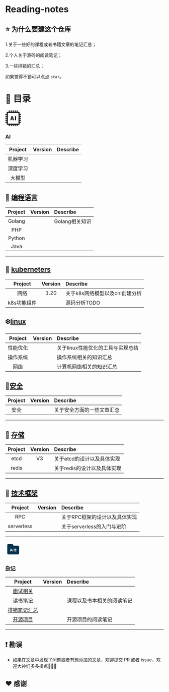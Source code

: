 # Reading-notes

## ⭐️ 为什么要建这个仓库

1.关于一些好的课程或者书籍文章的笔记汇总；

2.个人关于源码的阅读笔记；

3.一些排错的汇总；

如果觉得不错可以点点 `star`。

# 📖 目录



<svg t="1698327861755" class="icon" viewBox="0 0 1024 1024" version="1.1" xmlns="http://www.w3.org/2000/svg" p-id="2656" width="50" height="50"><path d="M992.33 416.37c17.66 0 31.98-14.32 31.98-31.98s-14.32-31.98-31.98-31.98h-63.98v-63.96h63.98c17.66 0 31.98-14.32 31.98-31.98s-14.32-31.98-31.98-31.98h-63.98v-95.94c0.01-8.48-3.36-16.62-9.35-22.62-6-6-14.14-9.37-22.62-9.36h-95.94V32.61c0-17.67-14.32-31.98-31.98-31.98-17.67 0-31.98 14.32-31.98 31.98v63.96h-63.96V32.61c0-17.67-14.32-31.98-31.98-31.98-17.67 0-31.98 14.32-31.98 31.98v63.96H544.6V32.61c0-17.67-14.32-31.98-31.98-31.98-17.67 0-31.98 14.32-31.98 31.98v63.96h-63.96V32.61c0-17.67-14.32-31.98-31.98-31.98s-31.98 14.32-31.98 31.98v63.96h-63.96V32.61c0-17.67-14.32-31.98-31.98-31.98S224.8 14.95 224.8 32.61v63.96h-95.94c-8.48 0-16.62 3.36-22.62 9.36s-9.36 14.14-9.36 22.62v95.94H32.92c-17.67 0-31.98 14.32-31.98 31.98s14.32 31.98 31.98 31.98h63.96v63.96H32.92c-17.67 0-31.98 14.32-31.98 31.98 0 17.67 14.32 31.98 31.98 31.98h63.96v63.97H32.92c-17.66 0-31.97 14.31-31.97 31.97 0 17.65 14.31 31.97 31.97 31.97h63.96v63.98H32.92c-17.66 0-31.97 14.31-31.97 31.97 0 17.66 14.31 31.97 31.97 31.97h63.96v63.98H32.92C15.26 736.18 0.95 750.5 0.95 768.15s14.31 31.97 31.97 31.97h63.96v95.95a31.944 31.944 0 0 0 9.36 22.62c6 5.99 14.14 9.36 22.62 9.35h95.94v63.98c0 17.66 14.32 31.98 31.98 31.98 17.67 0 31.98-14.32 31.98-31.98v-63.98h63.96v63.98c0 17.66 14.32 31.98 31.98 31.98 17.67 0 31.98-14.32 31.98-31.98v-63.98h63.96v63.98c0 17.66 14.32 31.98 31.98 31.98s31.98-14.32 31.98-31.98v-63.98h63.96v63.98c0 17.66 14.32 31.98 31.98 31.98s31.98-14.32 31.98-31.98v-63.98h63.96v63.98c0 17.66 14.32 31.98 31.98 31.98s31.98-14.32 31.98-31.98v-63.98h95.94c8.48 0.02 16.62-3.35 22.62-9.35s9.37-14.14 9.35-22.62v-95.95h63.98c17.65 0 31.97-14.31 31.97-31.97 0-17.66-14.31-31.97-31.97-31.97h-63.98V672.2h63.98c17.65 0 31.97-14.31 31.97-31.97 0-17.66-14.31-31.97-31.97-31.97h-63.98v-63.98h63.98c17.65 0 31.97-14.31 31.97-31.97 0-17.66-14.31-31.97-31.97-31.97h-63.98v-63.97h63.98zM864.41 864.1H160.84V160.53h703.57V864.1zM406.82 580.42h79.2l15.48 61.56h67.68l-83.16-267.84h-77.04l-83.16 267.84h65.52l15.48-61.56z m18-72.36c6.84-26.64 14.04-57.96 20.52-86.04h1.44c7.2 27.36 14.04 59.4 21.24 86.04l5.76 22.68h-54.72l5.76-22.68zM697.7 641.98h-64.44V374.14h64.44v267.84z" p-id="2657"></path></svg> 

### [AI](https://github.com/longpi1/Reading-notes/tree/main/AI)

| Project  | Version | Describe |
| :------: | :-----: | :------- |
| 机器学习 |         |          |
| 深度学习 |         |          |
|  大模型  |         |          |





## 🐳 [编程语言](https://github.com/longpi1/Reading-notes/tree/main/编程语言)

| Project | Version | Describe       |
| :-----: | :-----: | :------------- |
| Golang  |         | Golang相关知识 |
|   PHP   |         |                |
| Python  |         |                |
|  Java   |         |                |




----------------------------

## 🍉 [kuberneters](https://github.com/longpi1/Reading-notes/tree/main/kuberneters)


|   Project   | Version | Describe                       |
| :---------: | :-----: | :----------------------------- |
|    网络     |  1.20   | 关于k8s网络模型以及cni创建分析 |
| k8s功能组件 |         | 源码分析TODO                   |





## ❄️[linux](https://github.com/longpi1/Reading-notes/tree/main/linux)


| Project  | Version | Describe                          |
| :------: | :-----: | :-------------------------------- |
| 性能优化 |         | 关于linux性能优化的工具与实现总结 |
| 操作系统 |         | 操作系统相关的知识汇总            |
|   网络   |         | 计算机网络相关的知识汇总          |



## 🚀[安全](https://github.com/longpi1/Reading-notes/tree/main/安全)

| Project | Version | Describe                   |
| :-----: | :-----: | :------------------------- |
|  安全   |         | 关于安全方面的一些文章汇总 |

-------



## 📝 [存储](https://github.com/longpi1/Reading-notes/tree/main/存储)

| Project | Version | Describe                    |
| :-----: | :-----: | :-------------------------- |
|  etcd   |   V3    | 关于etcd的设计以及具体实现  |
|  redis  |         | 关于redis的设计以及具体实现 |

----------------------------



## 📱 [技术框架](https://github.com/longpi1/Reading-notes/tree/main/技术框架)

| Project | Version | Describe                      |
| :-----: | :-----: | :---------------------------- |
|   RPC   |         | 关于RPC框架的设计以及具体实现 |
|   serverless   |         | 关于serverless的入门与进阶 |

----------------------------



<svg t="1698328076085" class="icon" viewBox="0 0 1024 1024" version="1.1" xmlns="http://www.w3.org/2000/svg" p-id="5079" width="50" height="50"><path d="M832.426667 281.884444H540.444444l-24.32-35.555555c-24.888889-46.933333-31.431111-71.253333-70.257777-71.253333h-246.044445c-38.684444 0-70.257778 31.857778-70.257778 71.253333v534.044444c-0.142222 18.773333 7.253333 36.835556 20.337778 50.204445 13.226667 13.368889 31.146667 20.906667 49.92 21.048889h632.462222c38.826667 0 70.257778-31.857778 70.257778-71.111111V353.137778c0.142222-39.395556-31.288889-71.253333-70.115555-71.253334z" fill="#06324C" p-id="5080"></path><path d="M366.222222 615.822222l18.915556 14.933334c-17.92 10.382222-45.084444 21.333333-66.133334 27.733333-3.555556-4.977778-10.097778-12.942222-15.36-17.493333 20.48-5.546667 46.648889-16.355556 60.728889-25.031112h-58.168889v-21.76h33.706667v-79.928888h-27.733333v-21.76h27.733333v-19.342223h23.466667v19.342223h62.72v-19.342223h24.177778v19.342223h29.013333v21.76h-29.013333v79.928888h34.133333v21.76h-118.186667z m-2.702222-101.546666v12.373333h62.72v-12.373333h-62.72z m0 45.368888h62.72v-13.368888h-62.72v13.368888z m0 34.417778h62.72v-14.506666h-62.72v14.506666z m58.737778 23.182222c22.471111 7.822222 48.213333 18.346667 63.146666 25.884445l-22.755555 14.933333c-12.8-7.537778-35.413333-18.346667-57.315556-26.311111l16.924445-14.506667zM605.155556 480.284444c-5.12 13.368889-11.52 27.164444-18.488889 40.106667v137.813333H563.2v-101.404444c-4.124444 5.546667-8.391111 10.524444-12.515556 14.933333-2.133333-5.404444-8.817778-18.346667-12.8-23.893333 17.92-17.92 35.413333-46.222222 45.368889-74.666667l21.902223 7.111111z m86.328888 154.026667c11.804444 0 13.795556-4.835556 15.502223-27.306667 5.404444 3.555556 15.075556 7.537778 21.475555 9.102223-3.128889 29.582222-10.097778 39.537778-35.271111 39.537777h-44.088889c-28.302222 0-36.408889-7.822222-36.408889-35.128888v-54.328889l-14.933333 5.831111-9.102222-20.906667 24.177778-9.386667v-47.075555h23.466666v37.688889l19.342222-7.395556v-51.626666h22.044445v42.808888l20.195555-7.537777 2.986667-2.417778 4.408889-2.986667 16.071111 6.115556-0.853333 3.555555c-0.142222 34.702222-0.568889 58.595556-1.848889 67.271111-0.995556 9.955556-4.551111 15.075556-11.235556 17.92-6.115556 2.844444-15.502222 2.986667-22.471111 2.844445-0.426667-6.542222-2.417778-16.497778-5.12-21.76 4.408889 0.142222 9.955556 0.426667 12.088889 0.426667 2.844444 0 4.124444-0.853333 4.977778-4.551112 0.853333-3.555556 1.137778-16.782222 1.422222-42.808888l-20.622222 8.248888v70.968889H655.644444v-62.151111l-19.342222 7.537778v63.715556c0 11.946667 1.991111 13.795556 14.791111 13.795555h40.391111z" fill="#FFFFFF" p-id="5081"></path></svg>

### [杂记](https://github.com/longpi1/Reading-notes/tree/main/杂记)

|                           Project                            | Version | Describe                   |
| :----------------------------------------------------------: | :-----: | :------------------------- |
| [面试相关](https://github.com/longpi1/Reading-notes/tree/main/杂记/面试相关) |         |                            |
| [读书笔记](https://github.com/longpi1/Reading-notes/tree/main/杂记/读书笔记) |         | 课程以及书本相关的阅读笔记 |
| [排错笔记汇总](https://github.com/longpi1/Reading-notes/tree/main/杂记/排错笔记汇总) |         |                            |
| [开源项目](https://github.com/longpi1/Reading-notes/tree/main/杂记/开源项目) |         | 开源项目的阅读笔记         |

----------------------------





## ❗️ 勘误

+ 如果在文章中发现了问题或者有想添加的文章，欢迎提交 PR 或者 issue，欢迎大神们多多指点🙏🙏🙏



## ♥️ 感谢


